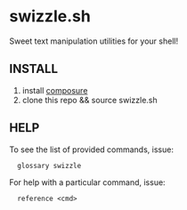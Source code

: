 swizzle.sh
==========

Sweet text manipulation utilities for your shell!

## INSTALL

1. install [composure](https://github.com/erichs/composure#installing)
2. clone this repo && source swizzle.sh

## HELP
To see the list of provided commands, issue:

```
  glossary swizzle
```

For help with a particular command, issue:

```
  reference <cmd>
```
